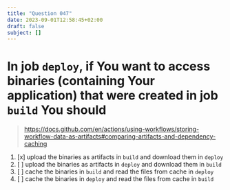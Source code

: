 ```yaml
---
title: "Question 047"
date: 2023-09-01T12:58:45+02:00
draft: false
subject: []
---
```


#  In job `deploy`, if You want to access binaries (containing Your application) that were created in job `build` You should

> https://docs.github.com/en/actions/using-workflows/storing-workflow-data-as-artifacts#comparing-artifacts-and-dependency-caching

1. [x] upload the binaries as artifacts in `build` and download them in `deploy`
1. [ ] upload the binaries as artifacts in `deploy` and download them in `build`
1. [ ] cache the binaries in `build` and read the files from cache in `deploy`
1. [ ] cache the binaries in `deploy` and read the files from cache in `build`
